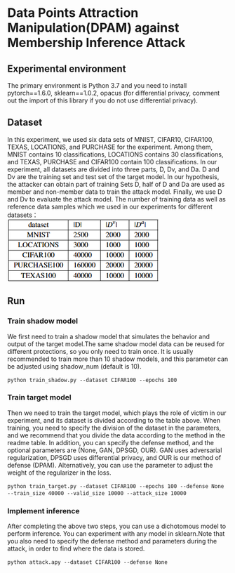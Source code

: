 # Data Points Attraction Manipulation(DPAM) against Membership Inference Attack
## Experimental environment
The primary environment is Python 3.7 and you need to install pytorch==1.6.0, sklearn==1.0.2, opacus (for differential privacy, comment out the import of this library if you do not use differential privacy).
## Dataset
In this experiment, we used six data sets of MNIST, CIFAR10, CIFAR100, TEXAS, LOCATIONS, and PURCHASE for the experiment. Among them, MNIST contains 10 classifications, LOCATIONS contains 30 classifications, and TEXAS, PURCHASE and CIFAR100 contain 100 classifications. In our experiment, all datasets are divided into three parts, D, Dv, and Da. D and Dv are the training set and test set of the target model. In our hypothesis, the attacker can obtain part of training Sets D, half of D and Da are used as member and non-member data to train the attack model. Finally, we use D and Dv to evaluate the attack model. The number of training data as well as reference data samples which we used in our experiments for different datasets：
</br>
![image](figs/dataset.png)
## Run
### Train shadow model
We first need to train a shadow model that simulates the behavior and output of the target model.The same shadow model data can be reused for different protections, so you only need to train once. It is usually recommended to train more than 10 shadow models, and this parameter can be adjusted using shadow_num (default is 10).
```
python train_shadow.py --dataset CIFAR100 --epochs 100
```
### Train target model
Then we need to train the target model, which plays the role of victim in our experiment, and its dataset is divided according to the table above. When training, you need to specify the division of the dataset in the parameters, and we recommend that you divide the data according to the method in the readme table. In addition, you can specify the defense method, and the optional parameters are (None, GAN, DPSGD, OUR). GAN uses adversarial regularization, DPSGD uses differential privacy, and OUR is our method of defense (DPAM). Alternatively, you can use the parameter to adjust the weight of the regularizer in the loss.
```
python train_target.py --dataset CIFAR100 --epochs 100 --defense None --train_size 40000 --valid_size 10000 --attack_size 10000
```
### Implement inference
After completing the above two steps, you can use a dichotomous model to perform inference. You can experiment with any model in sklearn.Note that you also need to specify the defense method and parameters during the attack, in order to find where the data is stored.
```
python attack.apy --dataset CIFAR100 --defense None
```
